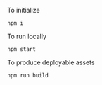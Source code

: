 To initialize

    npm i

To run locally

    npm start

To produce deployable assets

    npm run build

